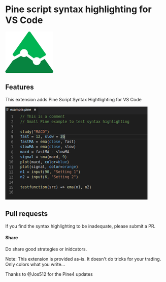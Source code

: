 # Pine script syntax highlighting for VS Code

![Pinetree](images/pinetreeicon.png)

## Features

This extension adds Pine Script Syntax Hightlighting for VS Code

![Pine Example](images/pine_example.png)

## Pull requests

If you find the syntax highlighting to be inadequate, please submit a PR.

#### Share

Do share good strategies or inidcators.


Note: This extension is provided as-is. It doesn't do tricks for your trading. Only colors what you write...

Thanks to @Jos512 for the Pine4 updates
